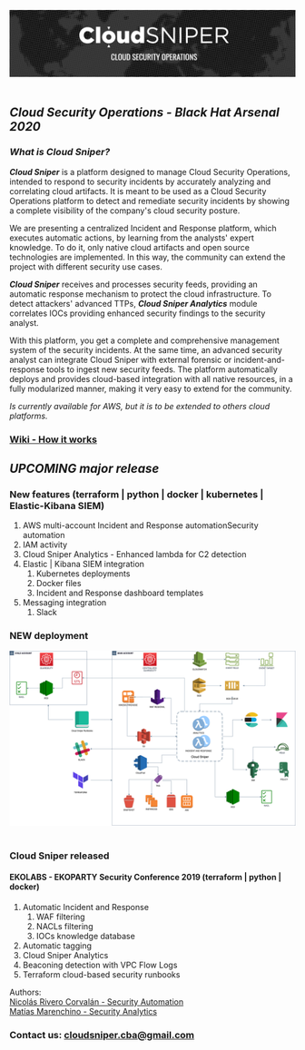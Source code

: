 ![alt text](images/logo.png "Cloud Sniper")
<br> </br>
## *Cloud Security Operations - Black Hat Arsenal 2020*

### *What is Cloud Sniper?*

***Cloud Sniper*** is a platform designed to manage Cloud Security Operations, intended to respond to security incidents by accurately analyzing and correlating cloud artifacts. It is meant to be used as a Cloud Security Operations platform to detect and remediate security incidents by showing a complete visibility of the company's cloud security posture.

We are presenting a centralized Incident and Response platform, which executes automatic actions, by learning from the analysts' expert knowledge. To do it, only native cloud artifacts and open source technologies are implemented. In this way, the community can extend the project with different security use cases.

***Cloud Sniper*** receives and processes security feeds, providing an automatic response mechanism to protect the cloud infrastructure. To detect attackers' advanced TTPs, ***Cloud Sniper Analytics*** module correlates IOCs providing enhanced security findings to the security analyst.

With this platform, you get a complete and comprehensive management system of the security incidents. At the same time, an advanced security analyst can integrate Cloud Sniper with external forensic or incident-and-response tools to ingest new security feeds. The platform automatically deploys and provides cloud-based integration with all native resources, in a fully modularized manner, making it very easy to extend for the community.

*Is currently available for AWS, but it is to be extended to others cloud platforms.*

### [Wiki - How it works](wiki/WIKI.md)

## *UPCOMING major release*

###  New features (terraform | python | docker | kubernetes | Elastic-Kibana SIEM)

1. AWS multi-account Incident and Response automationSecurity automation
2. IAM activity
3. Cloud Sniper Analytics - Enhanced lambda for C2 detection
4. Elastic | Kibana SIEM integration
   1. Kubernetes deployments
   2. Docker files
   3. Incident and Response dashboard templates
5. Messaging integration
   1. Slack

### NEW deployment

![alt text](images/upcoming_deployment.png "Cloud Sniper")<br> </br>

### Cloud Sniper released

####  EKOLABS - EKOPARTY Security Conference 2019 (terraform | python | docker)
1.  Automatic Incident and Response
    1.  WAF filtering
    2.  NACLs filtering
    3.  IOCs knowledge database
2.  Automatic tagging
3.  Cloud Sniper Analytics
4.  Beaconing detection with VPC Flow Logs
5.  Terraform cloud-based security runbooks

Authors:  
[Nicolás Rivero Corvalán - Security Automation](https://www.linkedin.com/in/riveronicolas/)  
[Matías Marenchino - Security Analytics](https://www.linkedin.com/in/mlmarenchino/)

### Contact us: <cloudsniper.cba@gmail.com>

